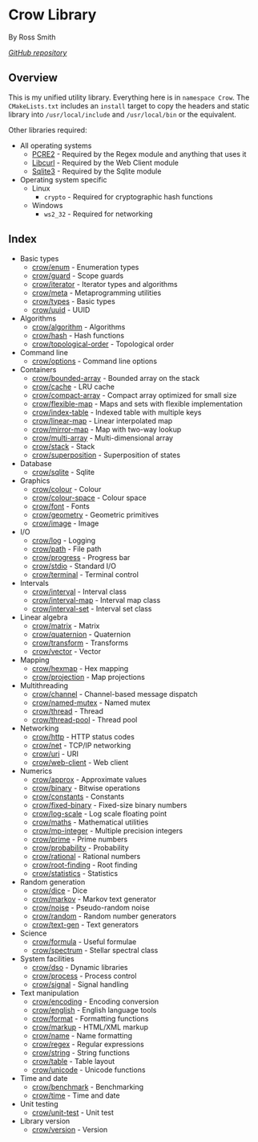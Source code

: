 # Crow Library

By Ross Smith

_[GitHub repository](https://github.com/CaptainCrowbar/crow)_

## Overview

This is my unified utility library. Everything here is in `namespace Crow`.
The `CMakeLists.txt` includes an `install` target to copy the headers and
static library into `/usr/local/include` and `/usr/local/bin` or the
equivalent.

Other libraries required:

* All operating systems
    * [PCRE2](http://www.pcre.org/) - Required by the Regex module and anything that uses it
    * [Libcurl](https://curl.se) - Required by the Web Client module
    * [Sqlite3](https://www.sqlite.org/index.html) - Required by the Sqlite module
* Operating system specific
    * Linux
        * `crypto` - Required for cryptographic hash functions
    * Windows
        * `ws2_32` - Required for networking

## Index

* Basic types
    * [crow/enum](enum.html) - Enumeration types
    * [crow/guard](guard.html) - Scope guards
    * [crow/iterator](iterator.html) - Iterator types and algorithms
    * [crow/meta](meta.html) - Metaprogramming utilities
    * [crow/types](types.html) - Basic types
    * [crow/uuid](uuid.html) - UUID
* Algorithms
    * [crow/algorithm](algorithm.html) - Algorithms
    * [crow/hash](hash.html) - Hash functions
    * [crow/topological-order](topological-order.html) - Topological order
* Command line
    * [crow/options](options.html) - Command line options
* Containers
    * [crow/bounded-array](bounded-array.html) - Bounded array on the stack
    * [crow/cache](cache.html) - LRU cache
    * [crow/compact-array](compact-array.html) - Compact array optimized for small size
    * [crow/flexible-map](flexible-map.html) - Maps and sets with flexible implementation
    * [crow/index-table](index-table.html) - Indexed table with multiple keys
    * [crow/linear-map](linear-map.html) - Linear interpolated map
    * [crow/mirror-map](mirror-map.html) - Map with two-way lookup
    * [crow/multi-array](multi-array.html) - Multi-dimensional array
    * [crow/stack](stack.html) - Stack
    * [crow/superposition](superposition.html) - Superposition of states
* Database
    * [crow/sqlite](sqlite.html) - Sqlite
* Graphics
    * [crow/colour](colour.html) - Colour
    * [crow/colour-space](colour-space.html) - Colour space
    * [crow/font](font.html) - Fonts
    * [crow/geometry](geometry.html) - Geometric primitives
    * [crow/image](image.html) - Image
* I/O
    * [crow/log](log.html) - Logging
    * [crow/path](path.html) - File path
    * [crow/progress](progress.html) - Progress bar
    * [crow/stdio](stdio.html) - Standard I/O
    * [crow/terminal](terminal.html) - Terminal control
* Intervals
    * [crow/interval](interval.html) - Interval class
    * [crow/interval-map](interval-map.html) - Interval map class
    * [crow/interval-set](interval-set.html) - Interval set class
* Linear algebra
    * [crow/matrix](matrix.html) - Matrix
    * [crow/quaternion](quaternion.html) - Quaternion
    * [crow/transform](transform.html) - Transforms
    * [crow/vector](vector.html) - Vector
* Mapping
    * [crow/hexmap](hexmap.html) - Hex mapping
    * [crow/projection](projection.html) - Map projections
* Multithreading
    * [crow/channel](channel.html) - Channel-based message dispatch
    * [crow/named-mutex](named-mutex.html) - Named mutex
    * [crow/thread](thread.html) - Thread
    * [crow/thread-pool](thread-pool.html) - Thread pool
* Networking
    * [crow/http](http.html) - HTTP status codes
    * [crow/net](net.html) - TCP/IP networking
    * [crow/uri](uri.html) - URI
    * [crow/web-client](web-client.html) - Web client
* Numerics
    * [crow/approx](approx.html) - Approximate values
    * [crow/binary](binary.html) - Bitwise operations
    * [crow/constants](constants.html) - Constants
    * [crow/fixed-binary](fixed-binary.html) - Fixed-size binary numbers
    * [crow/log-scale](log-scale.html) - Log scale floating point
    * [crow/maths](maths.html) - Mathematical utilities
    * [crow/mp-integer](mp-integer.html) - Multiple precision integers
    * [crow/prime](prime.html) - Prime numbers
    * [crow/probability](probability.html) - Probability
    * [crow/rational](rational.html) - Rational numbers
    * [crow/root-finding](root-finding.html) - Root finding
    * [crow/statistics](statistics.html) - Statistics
* Random generation
    * [crow/dice](dice.html) - Dice
    * [crow/markov](markov.html) - Markov text generator
    * [crow/noise](noise.html) - Pseudo-random noise
    * [crow/random](random.html) - Random number generators
    * [crow/text-gen](text-gen.html) - Text generators
* Science
    * [crow/formula](formula.html) - Useful formulae
    * [crow/spectrum](spectrum.html) - Stellar spectral class
* System facilities
    * [crow/dso](dso.html) - Dynamic libraries
    * [crow/process](process.html) - Process control
    * [crow/signal](signal.html) - Signal handling
* Text manipulation
    * [crow/encoding](encoding.html) - Encoding conversion
    * [crow/english](english.html) - English language tools
    * [crow/format](format.html) - Formatting functions
    * [crow/markup](markup.html) - HTML/XML markup
    * [crow/name](name.html) - Name formatting
    * [crow/regex](regex.html) - Regular expressions
    * [crow/string](string.html) - String functions
    * [crow/table](table.html) - Table layout
    * [crow/unicode](unicode.html) - Unicode functions
* Time and date
    * [crow/benchmark](benchmark.html) - Benchmarking
    * [crow/time](time.html) - Time and date
* Unit testing
    * [crow/unit-test](unit-test.html) - Unit test
* Library version
    * [crow/version](version.html) - Version
